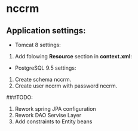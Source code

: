 # nccrm
## Application settings:
* Tomcat 8 settings:
1. Add folowing **Resource** section in **context.xml**:
<Resource name="jdbc/NCCRMDB" auth="Container" 
          type="javax.sql.DataSource"
	      driverClassName="org.postgresql.Driver"
          url="jdbc:postgresql://localhost:5432/nccrm"
	      username="nccrm" password="nccrm"
	      maxActive="30" maxIdle="30" maxTotal="100" maxWaitMillis="10000" initialSize="10"/>
	 
* PostgreSQL 9.5 settings:
1. Create schema nccrm.
2. Create user nccrm with password nccrm.

###TODO:
1. Rework spring JPA configuration
2. Rework DAO Servise Layer
3. Add constraints to Entity beans
